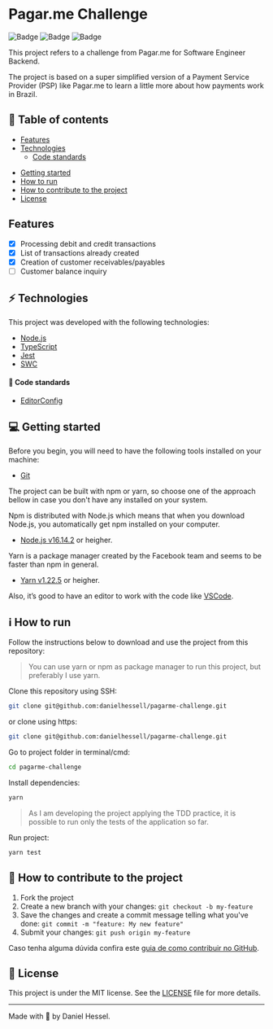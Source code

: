 # Pagar.me Challenge

![Badge](https://img.shields.io/static/v1?label=author&message=DanielHessel&color=0070f3&style=flat&logo=<LOGO>)
![Badge](https://img.shields.io/static/v1?label=status&message=InProgress&color=yellow&style=flat&logo=<LOGO>)
![Badge](https://img.shields.io/static/v1?label=license&message=MIT&color=0070f3&style=flat&logo=<LOGO>)

This project refers to a challenge from Pagar.me for Software Engineer Backend.

The project is based on a super simplified version of a Payment Service Provider (PSP) like Pagar.me to learn a little more about how payments work in Brazil.

## :pushpin: Table of contents
<!--ts-->
   * [Features](#features)
   * [Technologies](#zap-technologies)
      * [Code standards](#balloon-code-standards)
   <!-- * [Application demo](#triangular_flag_on_post-application-demo)
      * [Cloud infrastructure](#cloud-cloud-infrastructure) -->
   * [Getting started](#computer-getting-started)
   * [How to run](#information_source-how-to-run)
   * [How to contribute to the project](#tada-how-to-contribute-to-the-project)
   * [License](#page_facing_up-license)
<!--te-->

## Features

  - [x] Processing debit and credit transactions
  - [x] List of transactions already created
  - [x] Creation of customer receivables/payables
  - [ ] Customer balance inquiry

## :zap: Technologies

This project was developed with the following technologies:

- [Node.js](https://nodejs.org/en/)
- [TypeScript](https://www.typescriptlang.org/)
- [Jest](https://jestjs.io/pt-BR/)
- [SWC](https://swc.rs/)

#### :balloon: Code standards

- [EditorConfig](https://editorconfig.org/)

<!-- ## :triangular_flag_on_post: Application demo

You can test the project at this url: [http://localhost:3333](http://localhost:3333).
As this is a backend application, you will need to use an http client like Insomnia or Postman to test the API calls
Click here to get the Insomnia file and try it out.

#### :cloud: Cloud infrastructure

- [Github](https://github.com) -->

## :computer: Getting started

Before you begin, you will need to have the following tools installed on your machine:
- [Git](https://git-scm.com)

The project can be built with npm or yarn, so choose one of the approach bellow in case you don't have any installed on your system.

Npm is distributed with Node.js which means that when you download Node.js, you automatically get npm installed on your computer.
- [Node.js v16.14.2](https://nodejs.org/) or heigher.

Yarn is a package manager created by the Facebook team and seems to be faster than npm in general.
- [Yarn v1.22.5](https://yarnpkg.com/) or heigher.

<!-- As mentioned before, we are using Apache Kafka to handle the communication between the services and Postgres to the database, and the best way to run these environments locally is using Docker, for that you will need to have it installed on your machine. [Click here to install Docker](https://www.notion.so/Docker-e-Docker-Compose-16771f2ceefe4a05a8c29df4ca49e97a). -->

<!-- The project can be built directly with the Docker and Docker Compose, where the server container will be created with all the necessary configurations to start the project. [Click here to install Docker and Docker Compose](https://www.notion.so/Docker-e-Docker-Compose-16771f2ceefe4a05a8c29df4ca49e97a). -->

Also, it’s good to have an editor to work with the code like [VSCode](https://code.visualstudio.com/).

## :information_source: How to run

Follow the instructions below to download and use the project from this repository:

> You can use yarn or npm as package manager to run this project, but preferably I use yarn.

Clone this repository using SSH:
```bash
git clone git@github.com:danielhessell/pagarme-challenge.git
```

or clone using https:
```bash
git clone git@github.com:danielhessell/pagarme-challenge.git
```

Go to project folder in terminal/cmd:
```bash
cd pagarme-challenge
```

Install dependencies:
```bash
yarn
```

> As I am developing the project applying the TDD practice, it is possible to run only the tests of the application so far.

Run project:
```bash
yarn test
```

<!-- The server will start on port 3333. Go to http://localhost:3333 -->

## :tada: How to contribute to the project

1. Fork the project
2. Create a new branch with your changes: ```git checkout -b my-feature```
3. Save the changes and create a commit message telling what you've done: ```git commit -m "feature: My new feature"```
4. Submit your changes: ```git push origin my-feature```

Caso tenha alguma dúvida confira este [guia de como contribuir no GitHub](https://github.com/firstcontributions/first-contributions).

## :page_facing_up: License

This project is under the MIT license. See the [LICENSE](https://github.com/danielhessell/README.md/blob/master/LICENSE) file for more details.

---
Made with :blue_heart: by Daniel Hessel.

<!-- ![Badge](https://img.shields.io/static/v1?label=danielhessell&message=DOSOMETHINGGREAT&color=0070f3&style=<0070f3>&logo=rocket) -->

